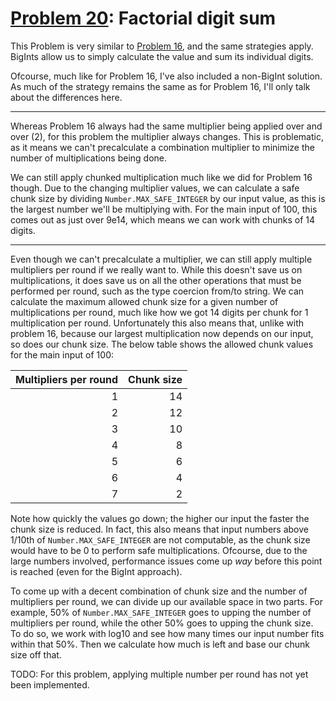 # [Problem 20](https://projecteuler.net/problem=20): Factorial digit sum

This Problem is very similar to [Problem 16](https://github.com/GeneralYouri/project-euler/blob/master/src/16/README.md), and the same strategies apply.
BigInts allow us to simply calculate the value and sum its individual digits.

Ofcourse, much like for Problem 16, I've also included a non-BigInt solution.
As much of the strategy remains the same as for Problem 16, I'll only talk about the differences here.

---

Whereas Problem 16 always had the same multiplier being applied over and over (2), for this problem the multiplier always changes.
This is problematic, as it means we can't precalculate a combination multiplier to minimize the number of multiplications being done.

We can still apply chunked multiplication much like we did for Problem 16 though.
Due to the changing multiplier values, we can calculate a safe chunk size by dividing `Number.MAX_SAFE_INTEGER` by our input value, as this is the largest number we'll be multiplying with.
For the main input of 100, this comes out as just over 9e14, which means we can work with chunks of 14 digits.

---

Even though we can't precalculate a multiplier, we can still apply multiple multipliers per round if we really want to.
While this doesn't save us on multiplications, it does save us on all the other operations that must be performed per round, such as the type coercion from/to string.
We can calculate the maximum allowed chunk size for a given number of multiplications per round, much like how we got 14 digits per chunk for 1 multiplication per round.
Unfortunately this also means that, unlike with problem 16, because our largest multiplication now depends on our input, so does our chunk size.
The below table shows the allowed chunk values for the main input of 100:

Multipliers per round|Chunk size
------------------------:|---------:
                        1|        14
                        2|        12
                        3|        10
                        4|         8
                        5|         6
                        6|         4
                        7|         2

Note how quickly the values go down; the higher our input the faster the chunk size is reduced.
In fact, this also means that input numbers above 1/10th of `Number.MAX_SAFE_INTEGER` are not computable, as the chunk size would have to be 0 to perform safe multiplications.
Ofcourse, due to the large numbers involved, performance issues come up *way* before this point is reached (even for the BigInt approach).

To come up with a decent combination of chunk size and the number of multipliers per round, we can divide up our available space in two parts.
For example, 50% of `Number.MAX_SAFE_INTEGER` goes to upping the number of multipliers per round, while the other 50% goes to upping the chunk size.
To do so, we work with log10 and see how many times our input number fits within that 50%.
Then we calculate how much is left and base our chunk size off that.

TODO: For this problem, applying multiple number per round has not yet been implemented.
